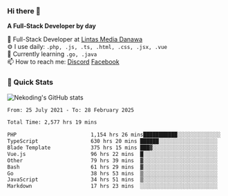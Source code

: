 ### Hi there 👋

**A Full-Stack Developer by day**

🔭 Full-Stack Developer at [Lintas Media Danawa](https://www.lintasmediadanawa.com/)  
⚙️ I use daily: `.php, .js, .ts, .html, .css, .jsx, .vue`  
🌱 Currently learning `.go, .java`  
📫 How to reach me: [Discord](https://discordapp.com/users/984448732999327766)  [Facebook](https://fb.me/tyvandi)  

### 🚀 Quick Stats  

![Nekoding's GitHub stats](https://github-readme-stats.vercel.app/api?username=nekoding&show_icons=true)

<!--START_SECTION:waka-->

```txt
From: 25 July 2021 - To: 28 February 2025

Total Time: 2,577 hrs 19 mins

PHP                        1,154 hrs 26 mins███████████░░░░░░░░░░░░░░   43.45 %
TypeScript                 630 hrs 20 mins ██████░░░░░░░░░░░░░░░░░░░   23.72 %
Blade Template             375 hrs 15 mins ███▓░░░░░░░░░░░░░░░░░░░░░   14.12 %
Vue.js                     96 hrs 22 mins  █░░░░░░░░░░░░░░░░░░░░░░░░   03.63 %
Other                      79 hrs 39 mins  ▓░░░░░░░░░░░░░░░░░░░░░░░░   03.00 %
Bash                       61 hrs 29 mins  ▓░░░░░░░░░░░░░░░░░░░░░░░░   02.31 %
Go                         38 hrs 53 mins  ▒░░░░░░░░░░░░░░░░░░░░░░░░   01.46 %
JavaScript                 34 hrs 51 mins  ▒░░░░░░░░░░░░░░░░░░░░░░░░   01.31 %
Markdown                   17 hrs 23 mins  ░░░░░░░░░░░░░░░░░░░░░░░░░   00.65 %
```

<!--END_SECTION:waka-->

<!--
**nekoding/nekoding** is a ✨ _special_ ✨ repository because its `README.md` (this file) appears on your GitHub profile.

Here are some ideas to get you started:

- 🔭 I’m currently working on ...
- 🌱 I’m currently learning ...
- 👯 I’m looking to collaborate on ...
- 🤔 I’m looking for help with ...
- 💬 Ask me about ...
- 📫 How to reach me: ...
- 😄 Pronouns: ...
- ⚡ Fun fact: ...
-->
